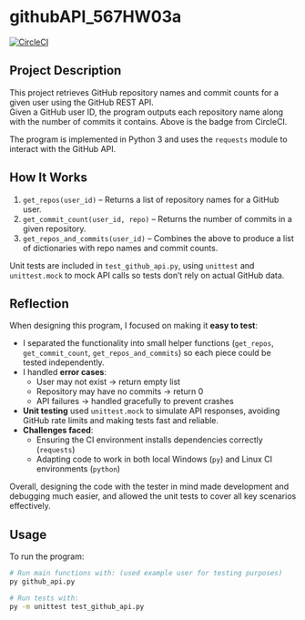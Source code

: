 # githubAPI_567HW03a

[![CircleCI](https://dl.circleci.com/status-badge/img/gh/gcerb/githubAPI_567HW03a/tree/main.svg?style=svg)](https://dl.circleci.com/status-badge/redirect/gh/gcerb/githubAPI_567HW03a/tree/main)

## Project Description

This project retrieves GitHub repository names and commit counts for a given user using the GitHub REST API.  
Given a GitHub user ID, the program outputs each repository name along with the number of commits it contains.
Above is the badge from CircleCI.   

The program is implemented in Python 3 and uses the `requests` module to interact with the GitHub API.  

## How It Works

1. `get_repos(user_id)` – Returns a list of repository names for a GitHub user.  
2. `get_commit_count(user_id, repo)` – Returns the number of commits in a given repository.  
3. `get_repos_and_commits(user_id)` – Combines the above to produce a list of dictionaries with repo names and commit counts.  

Unit tests are included in `test_github_api.py`, using `unittest` and `unittest.mock` to mock API calls so tests don’t rely on actual GitHub data.

## Reflection

When designing this program, I focused on making it **easy to test**:

- I separated the functionality into small helper functions (`get_repos`, `get_commit_count`, `get_repos_and_commits`) so each piece could be tested independently.  
- I handled **error cases**:
  - User may not exist → return empty list  
  - Repository may have no commits → return 0  
  - API failures → handled gracefully to prevent crashes  
- **Unit testing** used `unittest.mock` to simulate API responses, avoiding GitHub rate limits and making tests fast and reliable.  
- **Challenges faced**:
  - Ensuring the CI environment installs dependencies correctly (`requests`)  
  - Adapting code to work in both local Windows (`py`) and Linux CI environments (`python`)  

Overall, designing the code with the tester in mind made development and debugging much easier, and allowed the unit tests to cover all key scenarios effectively.

## Usage

To run the program:

```bash
# Run main functions with: (used example user for testing purposes)
py github_api.py

# Run tests with:
py -m unittest test_github_api.py

